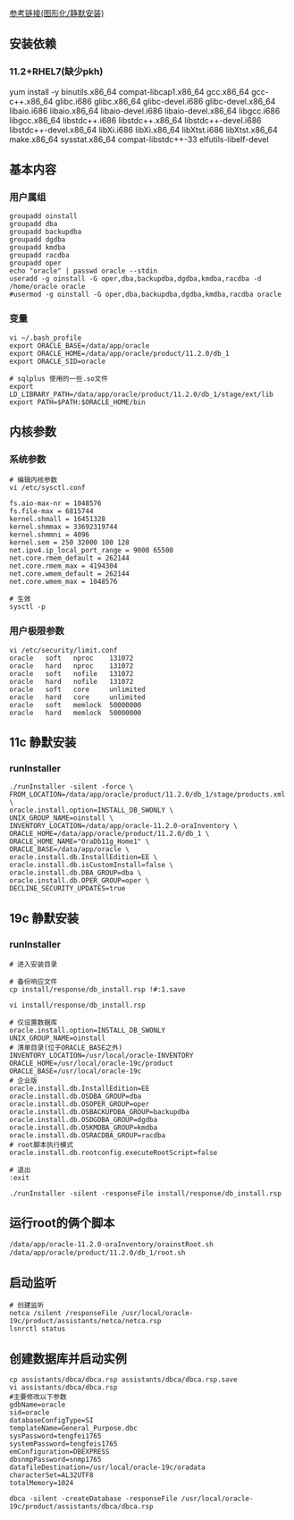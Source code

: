 [参考链接(图形化/静默安装)](https://blog.csdn.net/bjywxc/article/details/104696121/)

##  安装依赖

### 11.2+RHEL7(缺少pkh)

yum install -y binutils.x86_64 compat-libcap1.x86_64 gcc.x86_64 gcc-c++.x86_64 glibc.i686 glibc.x86_64 glibc-devel.i686 glibc-devel.x86_64 libaio.i686 libaio.x86_64 libaio-devel.i686 libaio-devel.x86_64 libgcc.i686 libgcc.x86_64 libstdc++.i686 libstdc++.x86_64 libstdc++-devel.i686 libstdc++-devel.x86_64 libXi.i686 libXi.x86_64 libXtst.i686 libXtst.x86_64 make.x86_64 sysstat.x86_64 compat-libstdc++-33 elfutils-libelf-devel

## 基本内容

### 用户属组

```shell
groupadd oinstall
groupadd dba
groupadd backupdba
groupadd dgdba
groupadd kmdba
groupadd racdba
groupadd oper
echo "oracle" | passwd oracle --stdin
useradd -g oinstall -G oper,dba,backupdba,dgdba,kmdba,racdba -d /home/oracle oracle
#usermod -g oinstall -G oper,dba,backupdba,dgdba,kmdba,racdba oracle
```

### 变量

```shell
vi ~/.bash_profile
export ORACLE_BASE=/data/app/oracle
export ORACLE_HOME=/data/app/oracle/product/11.2.0/db_1
export ORACLE_SID=oracle

# sqlplus 使用的一些.so文件
export LD_LIBRARY_PATH=/data/app/oracle/product/11.2.0/db_1/stage/ext/lib
export PATH=$PATH:$ORACLE_HOME/bin
```

## 内核参数

### 系统参数

```shell
# 编辑内核参数
vi /etc/sysctl.conf

fs.aio-max-nr = 1048576
fs.file-max = 6815744
kernel.shmall = 16451328
kernel.shmmax = 33692319744
kernel.shmmni = 4096
kernel.sem = 250 32000 100 128
net.ipv4.ip_local_port_range = 9000 65500
net.core.rmem_default = 262144
net.core.rmem_max = 4194304
net.core.wmem_default = 262144
net.core.wmem_max = 1048576

# 生效
sysctl -p
```

### 用户极限参数

```shell
vi /etc/security/limit.conf
oracle   soft   nproc    131072
oracle   hard   nproc    131072
oracle   soft   nofile   131072
oracle   hard   nofile   131072
oracle   soft   core     unlimited
oracle   hard   core     unlimited
oracle   soft   memlock  50000000
oracle   hard   memlock  50000000
```



## 11c 静默安装

### runInstaller

```shell
./runInstaller -silent -force \
FROM_LOCATION=/data/app/oracle/product/11.2.0/db_1/stage/products.xml \
oracle.install.option=INSTALL_DB_SWONLY \
UNIX_GROUP_NAME=oinstall \
INVENTORY_LOCATION=/data/app/oracle-11.2.0-oraInventory \
ORACLE_HOME=/data/app/oracle/product/11.2.0/db_1 \
ORACLE_HOME_NAME="OraDb11g_Home1" \
ORACLE_BASE=/data/app/oracle \
oracle.install.db.InstallEdition=EE \
oracle.install.db.isCustomInstall=false \
oracle.install.db.DBA_GROUP=dba \
oracle.install.db.OPER_GROUP=oper \
DECLINE_SECURITY_UPDATES=true
```

## 19c 静默安装

### runInstaller

```shell
# 进入安装目录

# 备份响应文件
cp install/response/db_install.rsp !#:1.save

vi install/response/db_install.rsp

# 仅设置数据库
oracle.install.option=INSTALL_DB_SWONLY
UNIX_GROUP_NAME=oinstall
# 清单目录(位于ORACLE_BASE之外)
INVENTORY_LOCATION=/usr/local/oracle-INVENTORY
ORACLE_HOME=/usr/local/oracle-19c/product
ORACLE_BASE=/usr/local/oracle-19c
# 企业版
oracle.install.db.InstallEdition=EE
oracle.install.db.OSDBA_GROUP=dba
oracle.install.db.OSOPER_GROUP=oper
oracle.install.db.OSBACKUPDBA_GROUP=backupdba
oracle.install.db.OSDGDBA_GROUP=dgdba
oracle.install.db.OSKMDBA_GROUP=kmdba
oracle.install.db.OSRACDBA_GROUP=racdba
# root脚本执行模式
oracle.install.db.rootconfig.executeRootScript=false

# 退出
:exit

./runInstaller -silent -responseFile install/response/db_install.rsp 
```

## 运行root的俩个脚本

```bash
/data/app/oracle-11.2.0-oraInventory/orainstRoot.sh
/data/app/oracle/product/11.2.0/db_1/root.sh
```

## 启动监听

```shell
# 创建监听
netca /silent /responseFile /usr/local/oracle-19c/product/assistants/netca/netca.rsp
lsnrctl status
```

## 创建数据库并启动实例

```shell
cp assistants/dbca/dbca.rsp assistants/dbca/dbca.rsp.save
vi assistants/dbca/dbca.rsp 
#主要修改以下参数
gdbName=oracle
sid=oracle
databaseConfigType=SI
templateName=General_Purpose.dbc
sysPassword=tengfei1765
systemPassword=tengfeis1765
emConfiguration=DBEXPRESS
dbsnmpPassword=snmp1765
datafileDestination=/usr/local/oracle-19c/oradata
characterSet=AL32UTF8
totalMemory=1024

dbca -silent -createDatabase -responseFile /usr/local/oracle-19c/product/assistants/dbca/dbca.rsp
```



